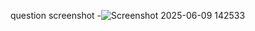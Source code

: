 question screenshot -![Screenshot 2025-06-09 142533](https://github.com/user-attachments/assets/7eec03cc-b9cd-46b0-91b9-11c3e48bf82a)
